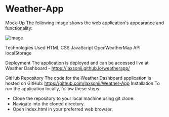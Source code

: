 # Weather-App
Mock-Up
The following image shows the web application's appearance and functionality:


![image](https://github.com/laxsonii/weatherapp/assets/164679238/33da0593-8812-4680-83d2-810e3a2079c6)


Technologies Used
  HTML
  CSS
  JavaScript
  OpenWeatherMap API
  localStorage

Deployment
    The application is deployed and can be accessed live at Weather Dashboard - https://laxsonii.github.io/weatherapp/

GitHub Repository
  The code for the Weather Dashboard application is hosted on GitHub: https://github.com/laxsonii/Weather-App
Installation
  To run the application locally, follow these steps:
  - Clone the repository to your local machine using git clone.
  - Navigate into the cloned directory.
  - Open index.html in your preferred web browser.
